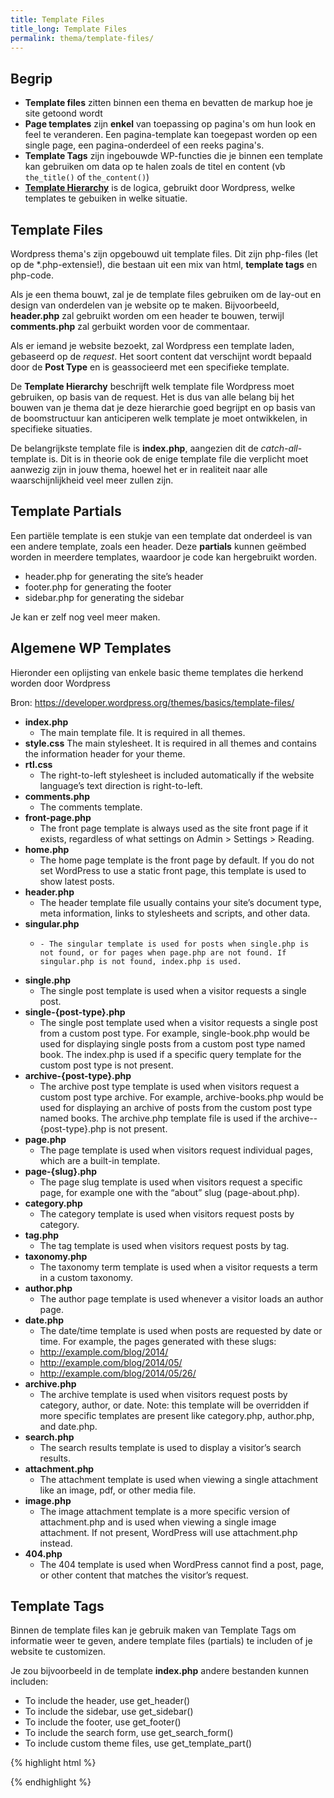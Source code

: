 ```yaml
---
title: Template Files
title_long: Template Files
permalink: thema/template-files/
---
```


## Begrip

- **Template files** zitten binnen een thema en bevatten de markup hoe je site getoond wordt
- **Page templates** zijn **enkel** van toepassing op pagina's om hun look en feel te veranderen. Een pagina-template kan toegepast worden op een single page, een pagina-onderdeel of een reeks pagina's.
- **Template Tags** zijn ingebouwde WP-functies die je binnen een template kan gebruiken om data op te halen zoals de titel en content (vb `the_title()` of `the_content()`)
- **[Template Hierarchy](https://wphierarchy.com)** is de logica, gebruikt door Wordpress, welke templates te gebuiken in welke situatie.

## Template Files

Wordpress thema's zijn opgebouwd uit template files. Dit zijn php-files (let op de *.php-extensie!), die bestaan uit een mix van html, **template tags** en php-code.

Als je een thema bouwt, zal je de template files gebruiken om de lay-out en design van onderdelen van je website op te maken. Bijvoorbeeld, **header.php** zal gebruikt worden om een header te bouwen, terwijl **comments.php** zal gerbuikt worden voor de commentaar.

Als er iemand je website bezoekt, zal Wordpress een template laden, gebaseerd op de *request*. Het soort content dat verschijnt wordt bepaald door de **Post Type** en is geassocieerd met een specifieke template.

De **Template Hierarchy** beschrijft welk template file Wordpress moet gebruiken, op basis van de request. Het is dus van alle belang bij het bouwen van je thema dat je deze hierarchie goed begrijpt en op basis van de boomstructuur kan anticiperen welk template je moet ontwikkelen, in specifieke situaties.

De belangrijkste template file is **index.php**, aangezien dit de *catch-all*-template is. Dit is in theorie ook de enige template file die verplicht moet aanwezig zijn in jouw thema, hoewel het er in realiteit naar alle waarschijnlijkheid veel meer zullen zijn.

## Template Partials

Een partiële template is een stukje van een template dat onderdeel is van een andere template, zoals een header. Deze **partials** kunnen geëmbed worden in meerdere templates, waardoor je code kan hergebruikt worden.

- header.php for generating the site’s header
- footer.php for generating the footer
- sidebar.php for generating the sidebar

Je kan er zelf nog veel meer maken.

## Algemene WP Templates

Hieronder een oplijsting van enkele basic theme templates die herkend worden door Wordpress

Bron: https://developer.wordpress.org/themes/basics/template-files/

- **index.php**
    - The main template file. It is required in all themes.
- **style.css**
    The main stylesheet. It is required in all themes and contains the information header for your theme.
- **rtl.css**
    - The right-to-left stylesheet is included automatically if the website language’s text direction is right-to-left.
- **comments.php**
    - The comments template.
- **front-page.php**
    - The front page template is always used as the site front page if it exists, regardless of what settings on Admin > Settings > Reading.
- **home.php**
    - The home page template is the front page by default. If you do not set WordPress to use a static front page, this template is used to show latest posts.
- **header.php**
    - The header template file usually contains your site’s document type, meta information, links to stylesheets and scripts, and other data.
- **singular.php**
    -     - The singular template is used for posts when single.php is not found, or for pages when page.php are not found. If singular.php is not found, index.php is used.
- **single.php**
    - The single post template is used when a visitor requests a single post.
- **single-{post-type}.php**
    - The single post template used when a visitor requests a single post from a custom post type. For example, single-book.php would be used for displaying single posts from a custom post type named book. The index.php is used if a specific query template for the custom post type is not present.
- **archive-{post-type}.php**
    - The archive post type template is used when visitors request a custom post type archive. For example, archive-books.php would be used for displaying an archive of posts from the custom post type named books. The archive.php template file is used if the archive-- {post-type}.php is not present.
- **page.php**
    - The page template is used when visitors request individual pages, which are a built-in template.
- **page-{slug}.php**
    - The page slug template is used when visitors request a specific page, for example one with the “about” slug (page-about.php).
- **category.php**
    - The category template is used when visitors request posts by category.
- **tag.php**
    - The tag template is used when visitors request posts by tag.
- **taxonomy.php**
    - The taxonomy term template is used when a visitor requests a term in a custom taxonomy.
- **author.php**
    - The author page template is used whenever a visitor loads an author page.
- **date.php**
    - The date/time template is used when posts are requested by date or time. For example, the pages generated with these slugs:
    - http://example.com/blog/2014/
    - http://example.com/blog/2014/05/
    - http://example.com/blog/2014/05/26/
- **archive.php**
    - The archive template is used when visitors request posts by category, author, or date. Note: this template will be overridden if more specific templates are present like category.php, author.php, and date.php.
- **search.php**
    - The search results template is used to display a visitor’s search results.
- **attachment.php**
    - The attachment template is used when viewing a single attachment like an image, pdf, or other media file.
- **image.php**
    - The image attachment template is a more specific version of attachment.php and is used when viewing a single image attachment. If not present, WordPress will use attachment.php instead.
- **404.php**
    - The 404 template is used when WordPress cannot find a post, page, or other content that matches the visitor’s request.

## Template Tags

Binnen de template files kan je gebruik maken van Template Tags om informatie weer te geven, andere template files (partials) te includen of je website te customizen.

Je zou bijvoorbeeld in de template **index.php** andere bestanden kunnen includen:

- To include the header, use get_header()
- To include the sidebar, use get_sidebar()
- To include the footer, use get_footer()
- To include the search form, use get_search_form()
- To include custom theme files, use get_template_part()

{% highlight html %}
<body>
    <?php get_sidebar(); ?>
    <?php get_template_part( 'featured-content' ); ?>
</body>
{% endhighlight %}